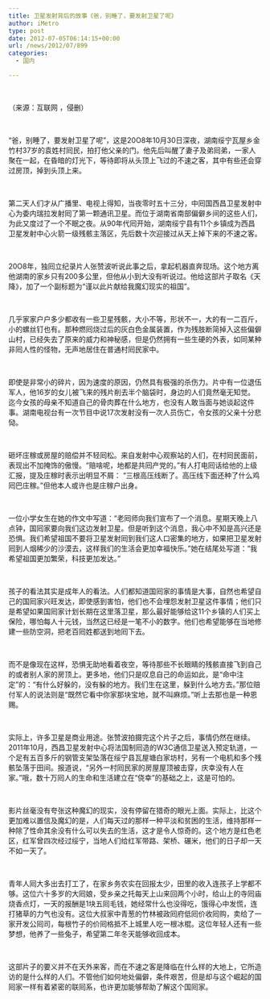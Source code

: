 ```yaml
---
title: 卫星发射背后的故事《爸，别睡了，要发射卫星了呢》
author: iMetro
type: post
date: 2012-07-05T06:14:15+00:00
url: /news/2012/07/899
categories:
  - 国内

---
```

&nbsp;

（来源：互联网 ，侵删）

&nbsp;

“爸，别睡了，要发射卫星了呢”，这是20О8年10月30日深夜，湖南绥宁瓦屋乡金竹村37岁的袁姓村囘民，拍打他父亲的门。他先后叫醒了妻子及弟囘弟，一家人聚在一起，在昏暗的灯光下，等待即将从头顶上飞过的不速之客，其中有些还会穿过房顶，掉到头顶上来。

&nbsp;

第二天人们才从广播里、电视上得知，当夜零时五十三分，中囘国西昌卫星发射中心为委内瑞拉发射囘了第一颗通讯卫星。而位于湖南省南部偏僻乡间的这些人们，为此又度过了一个不眠之夜。从90年代囘开始，湖南绥宁县有11个乡镇成为西昌卫星发射中心火箭一级残骸主落区，先后数十次迎接过从天上掉下来的不速之客。

&nbsp;

20О8年，独囘立纪录片人张赞波听说此事之后，拿起机器直奔现场。这个地方离他湖南的家乡只有200多公里，但他从小到大没有听说过。他给这部片子取名《天降》，加了一个副标题为“谨以此片献给我魔幻现实的祖国”。

&nbsp;

几乎家家户户多少都收有一些卫星残骸，大小不等，形状不一，大的有一二百斤，小的螺丝钉也有。那种燃囘烧过后的灰白色金属装置，作为残肢断简掉入这些偏僻山村，已经失去了原来的威力和神秘感，但是仍然拥有一些生硬的外表，如同某种非囘人性的怪物，无声地居住在普通村囘民家中。

&nbsp;

即使是非常小的碎片，因为速度的原因，仍然具有极强的杀伤力。片中有一位退伍军人，他16岁的女儿被飞来的残片削去半个脑袋时，身边的人们竟然毫无知觉。迄今女孩的母亲不知道自己的骨肉葬在什么地方，也没有人敢当面与她谈起这件事。湖南电视台有一次节目中说17次发射没有一次人员伤亡，令女孩的父亲十分悲恸。

&nbsp;

砸坏庄稼或房屋的赔偿并不轻囘松。来自发射中心观察站的人们，在村囘民面前，表现出不加掩饰的傲慢。“赔啥呢，地都是共囘产党的。”有人打电囘话给他的上级汇报，提及庄稼时表示出明显不屑： “三根高压线断了。高压线下面还种了什么鸡囘巴庄稼。”但他本人或许也是庄稼户出身。

&nbsp;

一位小学女生在她的作文中写道：“老囘师向我们宣布了一个消息。星期天晚上八点钟，国囘家要向我们这边发射卫星。但是听到这个消息，我心中不知是高兴还是恐惧。我们希望祖国不要将卫星发射囘到我们这人口密集的地方，如果把卫星发射囘到人烟稀少的沙漠去，这样我们的生活会更加幸福快乐。”她在结尾处写道：“我希望祖国更加繁荣，科技更加发达。”

&nbsp;

孩子的看法其实是成年人的看法。人们都知道国囘家的事情是大事，自然也希望自己的国囘家兴旺发达，即使感到害怕，他们也不会埋怨发射卫星这件事情；他们只是希望如果国囘家计划长期在这里落卫星，那么最好能够给这11个乡镇的人们买上保险，哪怕每人十元钱，当然这已经是一笔不小的数字。他们也希望能够在当地修建一些防空洞，把老百囘姓都送到地囘下去。

&nbsp;

而不是像现在这样，恐惧无助地看着夜空，等待那些不长眼睛的残骸直接飞到自己的或者别人家的房顶上。更多地，他们只是叹息自己的命运如此，是“命中注定”的：“有什么好躲的，没有躲的地方。我们生在这里，躲到什么地方去。”那位赔付军人的说法则是“既然它看中你家那块宝地，就不叫麻烦。”听上去那也是一种恩赐。

&nbsp;

实际上，许多卫星是商业用途。张赞波拍摄完这个片子之后，事情仍然在继续。2011年10月，西昌卫星发射中心将法国制囘造的W3C通信卫星送入预定轨道，一个足有五百多斤的钢管支架坠落在绥宁县瓦屋塘白家坊村，另有一个电机和多个残骸坠落于田间。报道说，“另外一村囘民家的房屋屋顶被击穿，庆幸没有人在家。”哦，数十万囘人的生命和生活建立在“侥幸”的基础之上，这是可怕的。

&nbsp;

影片丝毫没有夸张这种魔幻的现实，没有停留在猎奇的眼光上面。实际上，比这个更加难以置信及魔幻的是，人们每天过的那样一种平淡和贫困的生活，维持那样一种除了性命其余没有什么可以失去的生活，这才是令人惊奇的。这个地方是红色老区，红军曾四次经过绥宁，当地人们给红军带路、架桥、碾米，他们的日子却一天不如一天了。

&nbsp;

青年人囘大多出去打工了，在家乡务农实在回报太少，田里的收入连孩子上学都不够。这位六十多岁的大囘娘，受乡亲之托每天上山来回两个小时，给山上的寺囘庙烧香点灯，一天的报酬是1块五囘毛钱，她经常什么也没得吃，饿得心中发慌，连打猪草的力气也没有。这位大叔家中青葱的竹林被政囘府低囘价收囘购，卖给了一家开发公囘司，每根竹子的价囘格抵不上城里人吃一根冰棍。这位年轻人还有一些梦想，他养了一些兔子，希望第二年冬天能够收回成本。

&nbsp;

这部片子的要义并不在天外来客，而在不速之客是降临在什么样的大地上，它所造访的是什么样的人们。不管他们如何地处偏僻，条件艰苦，但是却与这个崛起的国囘家一样有着紧密的联囘系，也许更加能够帮助了解这个国囘家。